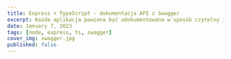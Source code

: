 ```yaml
---
title: Express + TypeScript - dokumentacja API z Swagger
excerpt: Każda aplikacja powinna być udokumentowana w sposób czytelny i wyczerpujący. API pisane w Express i TS można bardzo łatwo wzbogacić o świetną dokumentację przy pomocy Swagger'a.
date: January 7, 2023
tags: [node, express, ts, swagger]
cover_img: swagger.jpg
published: false
---
```

